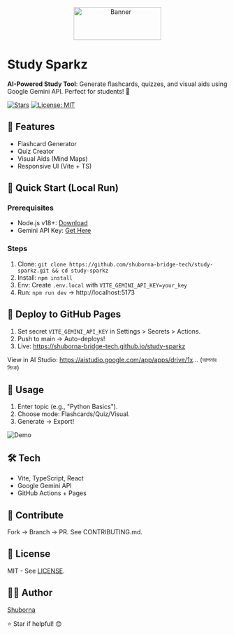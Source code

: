  <div align="center">
  <img width="200" height="75" alt="Banner" src="https://via.placeholder.com/200x75/4CAF50/white?text=Study+Sparkz"> <!-- ব্যানার ইমেজ যোগ করুন -->
</div>

# Study Sparkz

**AI-Powered Study Tool**: Generate flashcards, quizzes, and visual aids using Google Gemini API. Perfect for students! 🚀

[![Stars](https://img.shields.io/github/stars/shuborna-bridge-tech/study-sparkz)](https://github.com/shuborna-bridge-tech/study-sparkz)
[![License: MIT](https://img.shields.io/badge/License-MIT-yellow.svg)](https://opensource.org/licenses/MIT)

## 🌟 Features
- Flashcard Generator
- Quiz Creator
- Visual Aids (Mind Maps)
- Responsive UI (Vite + TS)

## 🎯 Quick Start (Local Run)
### Prerequisites
- Node.js v18+: [Download](https://nodejs.org/)
- Gemini API Key: [Get Here](https://aistudio.google.com/app/apikey)

### Steps
1. Clone: `git clone https://github.com/shuborna-bridge-tech/study-sparkz.git && cd study-sparkz`
2. Install: `npm install`
3. Env: Create `.env.local` with `VITE_GEMINI_API_KEY=your_key`
4. Run: `npm run dev` → http://localhost:5173

## 🚀 Deploy to GitHub Pages
1. Set secret `VITE_GEMINI_API_KEY` in Settings > Secrets > Actions.
2. Push to main → Auto-deploys!
3. Live: https://shuborna-bridge-tech.github.io/study-sparkz

View in AI Studio: https://aistudio.google.com/app/apps/drive/1x... (আপনার লিংক)

## 📱 Usage
1. Enter topic (e.g., "Python Basics").
2. Choose mode: Flashcards/Quiz/Visual.
3. Generate → Export!

![Demo](https://via.placeholder.com/800x400?text=Demo+Screenshot) <!-- স্ক্রিনশট যোগ করুন -->

## 🛠️ Tech
- Vite, TypeScript, React
- Google Gemini API
- GitHub Actions + Pages

## 🤝 Contribute
Fork → Branch → PR. See CONTRIBUTING.md.

## 📄 License
MIT - See [LICENSE](LICENSE).

## 👨‍💻 Author
[Shuborna](https://github.com/shuborna-bridge-tech)

⭐ Star if helpful! 😊

